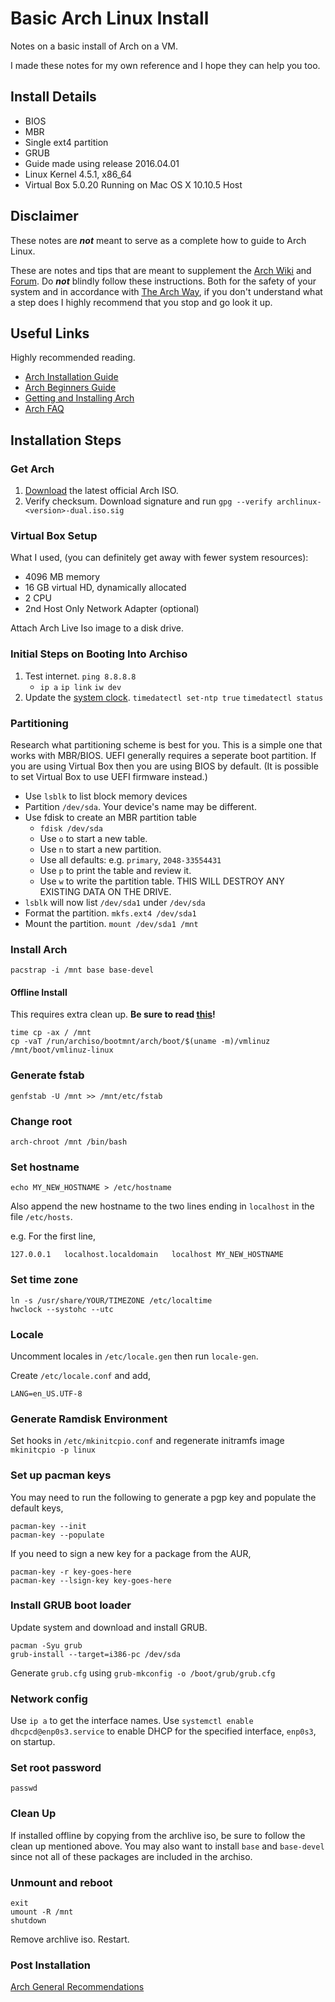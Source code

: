 # Basic Arch Linux Install

Notes on a basic install of Arch on a VM. 

I made these notes for my own reference and I hope they can help you too.

## Install Details
- BIOS
- MBR
- Single ext4 partition
- GRUB
- Guide made using release 2016.04.01
- Linux Kernel 4.5.1, x86_64
- Virtual Box 5.0.20 Running on Mac OS X 10.10.5 Host

## Disclaimer
These notes are ***not*** meant to serve as a complete how to guide to Arch Linux. 

These are notes and tips that are meant to supplement the 
[Arch Wiki](https://wiki.archlinux.org/) and 
[Forum](https://bbs.archlinux.org/). 
Do ***not*** blindly follow these instructions. Both for the safety of your system
and in accordance with 
[The Arch Way](https://wiki.archlinux.org/index.php/Arch_Linux#Principles), 
if you don't understand what a step does I highly recommend that you stop and go look it up.

## Useful Links
Highly recommended reading.
- [Arch Installation Guide](https://wiki.archlinux.org/index.php/installation_guide)
- [Arch Beginners Guide](https://wiki.archlinux.org/index.php/beginners'_guide)
- [Getting and Installing Arch](https://wiki.archlinux.org/index.php/Category:Getting_and_installing_Arch)
- [Arch FAQ](https://wiki.archlinux.org/index.php/Frequently_asked_questions)

## Installation Steps
### Get Arch
1. [Download](https://www.archlinux.org/download/) the latest official Arch ISO.
2. Verify checksum. Download signature and run 
    `gpg --verify archlinux-<version>-dual.iso.sig`

### Virtual Box Setup
What I used, (you can definitely get away with fewer system resources):
- 4096 MB memory
- 16 GB virtual HD, dynamically allocated
- 2 CPU
- 2nd Host Only Network Adapter (optional)

Attach Arch Live Iso image to a disk drive.

### Initial Steps on Booting Into Archiso
1. Test internet. `ping 8.8.8.8`
    - `ip a` `ip link` `iw dev`
2. Update the [system clock](https://wiki.archlinux.org/index.php/Systemd-timesyncd).
`timedatectl set-ntp true` `timedatectl status`

### Partitioning
Research what partitioning scheme is best for you. 
This is a simple one that works with MBR/BIOS. 
UEFI generally requires a seperate boot partition.
If you are using Virtual Box then you are using BIOS by default. 
(It is possible to set Virtual Box to use UEFI firmware instead.)

- Use `lsblk` to list block memory devices
- Partition `/dev/sda`. Your device's name may be different.
- Use fdisk to create an MBR partition table
    - `fdisk /dev/sda`
    - Use `o` to start a new table.
    - Use `n` to start a new partition.
    - Use all defaults: e.g. `primary`, `2048-33554431`
    - Use `p` to print the table and review it.
    - Use `w` to write the partition table. THIS WILL DESTROY ANY EXISTING DATA ON THE DRIVE.
- `lsblk` will now list `/dev/sda1` under `/dev/sda`
- Format the partition. `mkfs.ext4 /dev/sda1`
- Mount the partition. `mount /dev/sda1 /mnt`

### Install Arch
`pacstrap -i /mnt base base-devel`
#### Offline Install
This requires extra clean up. **Be sure to read [this](https://wiki.archlinux.org/index.php/Archiso#Installation_without_Internet_access)!**
```
time cp -ax / /mnt
cp -vaT /run/archiso/bootmnt/arch/boot/$(uname -m)/vmlinuz /mnt/boot/vmlinuz-linux
```

### Generate fstab
`genfstab -U /mnt >> /mnt/etc/fstab`

### Change root
`arch-chroot /mnt /bin/bash`

### Set hostname
`echo MY_NEW_HOSTNAME > /etc/hostname`

Also append the new hostname to the two lines ending in `localhost` in the file `/etc/hosts`.

e.g. For the first line,
```
127.0.0.1   localhost.localdomain   localhost MY_NEW_HOSTNAME
```

### Set time zone
```
ln -s /usr/share/YOUR/TIMEZONE /etc/localtime
hwclock --systohc --utc
```

### Locale
Uncomment locales in `/etc/locale.gen` then run `locale-gen`. 

Create `/etc/locale.conf` and add,
```
LANG=en_US.UTF-8
```

### Generate Ramdisk Environment
Set hooks in `/etc/mkinitcpio.conf` and regenerate initramfs image
`mkinitcpio -p linux`

### Set up pacman keys
You may need to run the following to generate a pgp key and populate the default keys, 
```
pacman-key --init
pacman-key --populate
```
If you need to sign a new key for a package from the AUR,
```
pacman-key -r key-goes-here
pacman-key --lsign-key key-goes-here
```

### Install GRUB boot loader
Update system and download and install GRUB.
```
pacman -Syu grub
grub-install --target=i386-pc /dev/sda
```
Generate `grub.cfg` using `grub-mkconfig -o /boot/grub/grub.cfg`

### Network config
Use `ip a` to get the interface names. Use 
`systemctl enable dhcpcd@enp0s3.service` to enable DHCP for the specified interface, 
`enp0s3`, on startup.

### Set root password
`passwd`

### Clean Up
If installed offline by copying from the archlive iso, be sure to follow the clean up 
mentioned above. You may also want to install `base` and `base-devel` since not all of these 
packages are included in the archiso.

### Unmount and reboot
```
exit
umount -R /mnt
shutdown
```
Remove archlive iso. Restart.

### Post Installation
[Arch General Recommendations](https://wiki.archlinux.org/index.php/General_recommendations)













